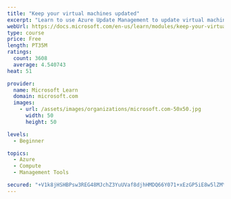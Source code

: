 ```yaml
---
title: "Keep your virtual machines updated"
excerpt: "Learn to use Azure Update Management to update virtual machines, verify agent connectivity, and use Azure Log Analytics in your cloud environment."
webUrl: https://docs.microsoft.com/en-us/learn/modules/keep-your-virtual-machines-updated/
type: course
price: Free
length: PT35M
ratings:
  count: 3608
  average: 4.540743
heat: 51

provider:
  name: Microsoft Learn
  domain: microsoft.com
  images:
    - url: /assets/images/organizations/microsoft.com-50x50.jpg
      width: 50
      height: 50

levels:
  - Beginner

topics:
  - Azure
  - Compute
  - Management Tools

secured: "+V1k8jHSHBPsw3REG48MJchZ3YuUVaf8djhHMDQ66Y071+xEzGP5iE8w5lZMYUp7xiBz5zrckkSebhtnLNi9n3LKxQpIIlR0MZJJvOJznLHw33iPMYa/FY8Tl26T2D8DH38/Yl59qseMLsaQUc9r1ItSxXtVhuQsT3i57oiKAvLPhHOzksd09JsLqWq4liRUd+/dHtA7Y/3LEAaEX0ZjWrawzqGiyGdZ3jCnvFIu2L8Wdh0ujP/6kI+/ukPunvYxGhxjukElKmBVKZHTaCVh5CaEoV8X9S1iimOI3uWWyP9gyt1Stv5pX+bm+rXdPVC1FwHN2BVyOeVG4GVpkkQ4iKQmGl/YlBsbO9+knxq3xNLds1kgMgvcEtSS8VpIQ/lDdzScZ42i98PkJZQoPnTOobWP6hP1N8/Zp77FgqcQato=;htRAc6hsoxMZqeXGq/oTTg=="
---
```


